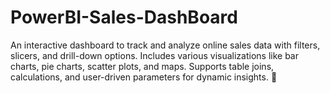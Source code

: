 # PowerBI-Sales-DashBoard
An interactive dashboard to track and analyze online sales data with filters, slicers, and drill-down options. Includes various visualizations like bar charts, pie charts, scatter plots, and maps. Supports table joins, calculations, and user-driven parameters for dynamic insights. 🚀
